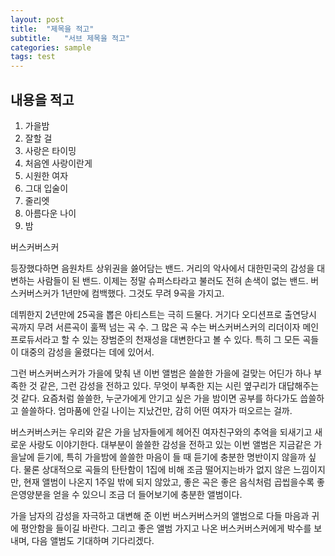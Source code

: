 ```yaml
---
layout: post
title:  "제목을 적고"
subtitle:   "서브 제목을 적고"
categories: sample
tags: test
---
```


## 내용을 적고

1. 가을밤
2. 잘할 걸
3. 사랑은 타이밍
4. 처음엔 사랑이란게
5. 시원한 여자
6. 그대 입술이
7. 줄리엣
8. 아름다운 나이
9. 밤

버스커버스커

 등장했다하면 음원차트 상위권을 쓿어담는 밴드. 거리의 악사에서 대한민국의 감성을 대변하는 사람들이 된 밴드. 이제는 정말 슈퍼스타라고 불러도 전혀 손색이 없는 밴드. 버스커버스커가 1년만에 컴백했다. 그것도 무려 9곡을 가지고.

 데뷔한지 2년만에 25곡을 뽑은 아티스트는 극히 드물다. 거기다 오디션프로 출연당시 곡까지 무려 서른곡이 훌쩍 넘는 곡 수. 그 많은 곡 수는 버스커버스커의 리더이자 메인프로듀서라고 할 수 있는 장범준의 천재성을 대변한다고 볼 수 있다. 특히 그 모든 곡들이 대중의 감성을 울렸다는 데에 있어서.

 그런 버스커버스커가 가을에 맞춰 낸 이번 앨범은 쓸쓸한 가을에 걸맞는 어딘가 하나 부족한 것 같은, 그런 감성을 전하고 있다. 무엇이 부족한 지는 시린 옆구리가 대답해주는 것 같다. 요즘처럼 쓸쓸한, 누군가에게 안기고 싶은 가을 밤이면 공부를 하다가도 씁쓸하고 쓸쓸하다. 엄마품에 안길 나이는 지났건만, 감히 어떤 여자가 떠오르는 걸까.

 버스커버스커는 우리와 같은 가을 남자들에게 헤어진 여자친구와의 추억을 되새기고 새로운 사랑도 이야기한다. 대부분이 쓸쓸한 감성을 전하고 있는 이번 앨범은 지금같은 가을날에 듣기에, 특히 가을밤에 쓸쓸한 마음이 들 때 듣기에 충분한 명반이지 않을까 싶다. 물론 상대적으로 곡들의 탄탄함이 1집에 비해 조금 떨어지는바가 없지 않은 느낌이지만, 현재 앨범이 나온지 1주일 밖에 되지 않았고, 좋은 곡은 좋은 음식처럼 곱씹을수록 좋은영양분을 얻을 수 있으니 조금 더 들어보기에 충분한 앨범이다.

 가을 남자의 감성을 자극하고 대변해 준 이번 버스커버스커의 앨범으로 다들 마음과 귀에 평안함을 들이길 바란다. 그리고 좋은 앨범 가지고 나온 버스커버스커에게 박수를 보내며, 다음 앨범도 기대하며 기다리겠다.

